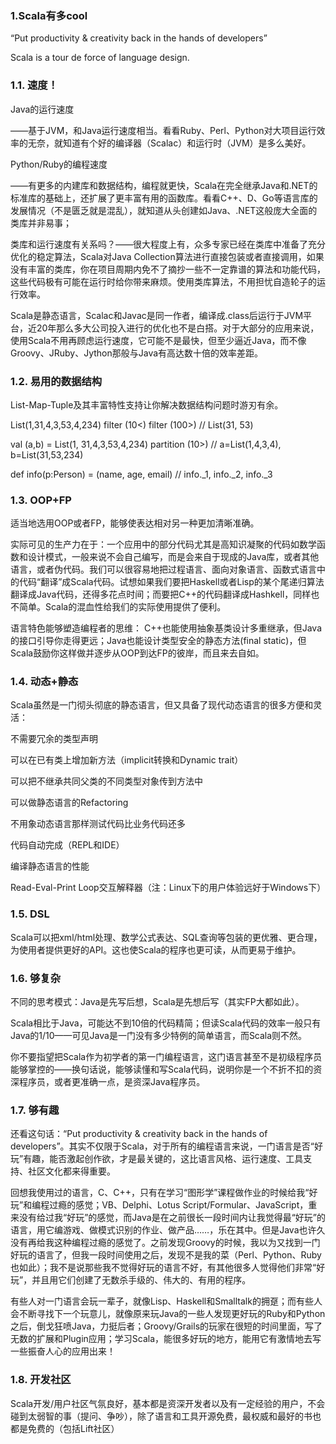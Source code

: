 ### 1.Scala有多cool

“Put productivity & creativity back in the hands of developers”

Scala is a tour de force of language design.

### 1.1. 速度！

Java的运行速度

——基于JVM，和Java运行速度相当。看看Ruby、Perl、Python对大项目运行效率的无奈，就知道有个好的编译器（Scalac）和运行时（JVM）是多么美好。

Python/Ruby的编程速度

——有更多的内建库和数据结构，编程就更快，Scala在完全继承Java和.NET的标准库的基础上，还扩展了更丰富有用的函数库。看看C++、D、Go等语言库的发展情况（不是匮乏就是混乱），就知道从头创建如Java、.NET这般庞大全面的类库并非易事；

类库和运行速度有关系吗？——很大程度上有，众多专家已经在类库中准备了充分优化的稳定算法，Scala对Java Collection算法进行直接包装或者直接调用，如果没有丰富的类库，你在项目周期内免不了摘抄一些不一定靠谱的算法和功能代码，这些代码极有可能在运行时给你带来麻烦。使用类库算法，不用担忧自造轮子的运行效率。

Scala是静态语言，Scalac和Javac是同一作者，编译成.class后运行于JVM平台，近20年那么多大公司投入进行的优化也不是白搭。对于大部分的应用来说，使用Scala不用再顾虑运行速度，它可能不是最快，但至少逼近Java，而不像Groovy、JRuby、Jython那般与Java有高达数十倍的效率差距。

### 1.2.     易用的数据结构

List-Map-Tuple及其丰富特性支持让你解决数据结构问题时游刃有余。

List(1,31,4,3,53,4,234) filter (10<) filter (100>)  // List(31, 53)

val (a,b) = List(1, 31,4,3,53,4,234) partition (10>) // a=List(1,4,3,4), b=List(31,53,234)

def info(p:Person) = (name, age, email) // info._1, info._2, info._3


### 1.3.     OOP+FP

  适当地选用OOP或者FP，能够使表达相对另一种更加清晰准确。

  实际可见的生产力在于：一个应用中的部分代码尤其是高知识凝聚的代码如数学函数和设计模式，一般来说不会自己编写，而是会来自于现成的Java库，或者其他语言，或者伪代码。我们可以很容易地把过程语言、面向对象语言、函数式语言中的代码“翻译”成Scala代码。试想如果我们要把Haskell或者Lisp的某个尾递归算法翻译成Java代码，还得多花点时间；而要把C++的代码翻译成Hashkell，同样也不简单。Scala的混血性给我们的实际使用提供了便利。

  语言特色能够塑造编程者的思维： C++也能使用抽象基类设计多重继承，但Java的接口引导你走得更远；Java也能设计类型安全的静态方法(final static)，但Scala鼓励你这样做并逐步从OOP到达FP的彼岸，而且来去自如。

### 1.4.     动态+静态

Scala虽然是一门彻头彻底的静态语言，但又具备了现代动态语言的很多方便和灵活：

  不需要冗余的类型声明

  可以在已有类上增加新方法（implicit转换和Dynamic trait）

  可以把不继承共同父类的不同类型对象传到方法中

  可以做静态语言的Refactoring

  不用象动态语言那样测试代码比业务代码还多

  代码自动完成（REPL和IDE）

  编译静态语言的性能

  Read-Eval-Print Loop交互解释器（注：Linux下的用户体验远好于Windows下）

### 1.5.     DSL

Scala可以把xml/html处理、数学公式表达、SQL查询等包装的更优雅、更合理，为使用者提供更好的API。这也使Scala的程序也更可读，从而更易于维护。

### 1.6.     够复杂

不同的思考模式：Java是先写后想，Scala是先想后写（其实FP大都如此）。

Scala相比于Java，可能达不到10倍的代码精简；但读Scala代码的效率一般只有Java的1/10——可见Java是一门没有多少特例的简单语言，而Scala则不然。

你不要指望把Scala作为初学者的第一门编程语言，这门语言甚至不是初级程序员能够掌控的——换句话说，能够读懂和写Scala代码，说明你是一个不折不扣的资深程序员，或者更准确一点，是资深Java程序员。


### 1.7.     够有趣

还看这句话：“Put productivity & creativity back in the hands of developers”。其实不仅限于Scala，对于所有的编程语言来说，一门语言是否“好玩”有趣，能否激起创作欲，才是最关键的，这比语言风格、运行速度、工具支持、社区文化都来得重要。

回想我使用过的语言，C、C++，只有在学习“图形学”课程做作业的时候给我“好玩”和编程过瘾的感觉；VB、Delphi、Lotus Script/Formular、JavaScript，重来没有给过我“好玩”的感觉，而Java是在之前很长一段时间内让我觉得最“好玩”的语言，用它编游戏、做模式识别的作业、做产品……，乐在其中。但是Java也许久没有再给我这种编程过瘾的感觉了。之前发现Groovy的时候，我以为又找到一门好玩的语言了，但我一段时间使用之后，发现不是我的菜（Perl、Python、Ruby也如此）；我不是说那些我不觉得好玩的语言不好，有其他很多人觉得他们非常“好玩”，并且用它们创建了无数杀手级的、伟大的、有用的程序。

有些人对一门语言会玩一辈子，就像Lisp、Haskell和Smalltalk的拥趸；而有些人会不断寻找下一个玩意儿，就像原来玩Java的一些人发现更好玩的Ruby和Python之后，倒戈狂喷Java，力挺后者；Groovy/Grails的玩家在很短的时间里面，写了无数的扩展和Plugin应用；学习Scala，能很多好玩的地方，能用它有激情地去写一些振奋人心的应用出来！

### 1.8.     开发社区

Scala开发/用户社区气氛良好，基本都是资深开发者以及有一定经验的用户，不会碰到太弱智的事（提问、争吵），除了语言和工具开源免费，最权威和最好的书也都是免费的（包括Lift社区）

 